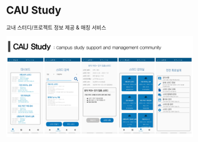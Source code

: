 # CAU Study
교내 스터디/프로젝트 정보 제공 & 매칭 서비스
  
<img src="https://github.com/capvengers/CAUStudy/blob/master/CAUStudy.png?raw=true" width="800px">
